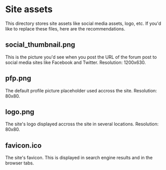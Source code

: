 # Site assets
This directory stores site assets like social media assets, logo, etc.
If you'd like to replace these files, here are the recommendations.

## social_thumbnail.png
This is the picture you'd see when you post the URL of the forum post
to social media sites like Facebook and Twitter. Resolution: 1200x630.

## pfp.png
The default profile picture placeholder used accross the site.
Resolution: 80x80.

## logo.png
The site's logo displayed accross the site in several locations.
Resolution: 80x80.

## favicon.ico
The site's favicon. This is displayed in search engine results and
in the browser tabs.